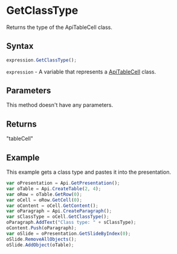 # GetClassType

Returns the type of the ApiTableCell class.

## Syntax

```javascript
expression.GetClassType();
```

`expression` - A variable that represents a [ApiTableCell](../ApiTableCell.md) class.

## Parameters

This method doesn't have any parameters.

## Returns

"tableCell"

## Example

This example gets a class type and pastes it into the presentation.

```javascript editor-
var oPresentation = Api.GetPresentation();
var oTable = Api.CreateTable(2, 4);
var oRow = oTable.GetRow(0);
var oCell = oRow.GetCell(0);
var oContent = oCell.GetContent();
var oParagraph = Api.CreateParagraph();
var sClassType = oCell.GetClassType();
oParagraph.AddText("Class type: " + sClassType);
oContent.Push(oParagraph);
var oSlide = oPresentation.GetSlideByIndex(0);
oSlide.RemoveAllObjects();
oSlide.AddObject(oTable);
```
